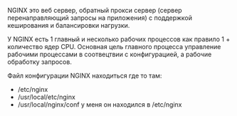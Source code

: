 NGINX это веб сервер, обратный прокси сервер (сервер перенаправляющий запросы на приложения) с поддержкой кеширования и балансировки нагрузки.

У NGINX есть 1 главный и несколько рабочих процессов как правило 1 + количество ядер CPU. Основная цель главного процесса управление рабочими процессами в соотвецтвии с конфигурацией, а рабочие обработку запросов. 

Файл конфигурации NGINX находиться где то там:
- /etc/nginx
- /usr/local/etc/nginx
- /usr/local/nginx/conf
у меня он находился в /etc/nginx
